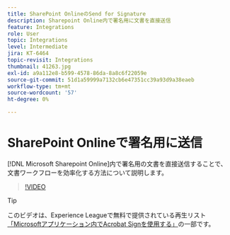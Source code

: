 ```yaml
---
title: SharePoint OnlineのSend for Signature
description: Sharepoint Online内で署名用に文書を直接送信
feature: Integrations
role: User
topic: Integrations
level: Intermediate
jira: KT-6464
topic-revisit: Integrations
thumbnail: 41263.jpg
exl-id: a9a112e8-b599-4578-86da-8a8c6f22059e
source-git-commit: 51d1a59999a7132cb6e47351cc39a93d9a38eaeb
workflow-type: tm+mt
source-wordcount: '57'
ht-degree: 0%

---
```


# SharePoint Onlineで署名用に送信

[!DNL Microsoft Sharepoint Online]内で署名用の文書を直接送信することで、文書ワークフローを効率化する方法について説明します。

>[!VIDEO](https://video.tv.adobe.com/v/41263?quality=12&learn=on&hidetitle=true)

>[!TIP]
>
>このビデオは、Experience Leagueで無料で提供されている再生リスト[「Microsoftアプリケーション内でAcrobat Signを使用する」](https://experienceleague.adobe.com/ja/playlists/acrobat-sign-integrate-microsoft-apps)の一部です。
